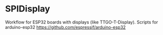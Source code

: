 # SPIDisplay
Workflow for ESP32 boards with displays (like TTGO-T-Display).
Scripts for arduino-esp32 https://github.com/espressif/arduino-esp32


